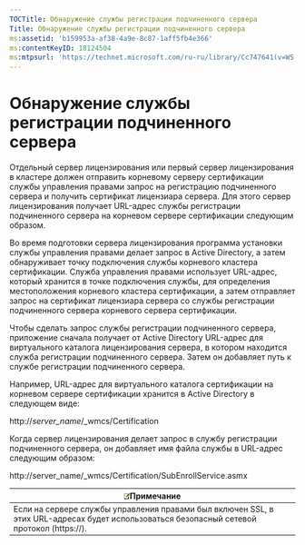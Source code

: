 ```yaml
---
TOCTitle: Обнаружение службы регистрации подчиненного сервера
Title: Обнаружение службы регистрации подчиненного сервера
ms:assetid: 'b159953a-af38-4a9e-8c87-1aff5fb4e366'
ms:contentKeyID: 18124504
ms:mtpsurl: 'https://technet.microsoft.com/ru-ru/library/Cc747641(v=WS.10)'
---
```


Обнаружение службы регистрации подчиненного сервера
===================================================

Отдельный сервер лицензирования или первый сервер лицензирования в кластере должен отправить корневому серверу сертификации службы управления правами запрос на регистрацию подчиненного сервера и получить сертификат лицензиара сервера. Для этого сервер лицензирования получает URL-адрес службы регистрации подчиненного сервера на корневом сервере сертификации следующим образом.

Во время подготовки сервера лицензирования программа установки службы управления правами делает запрос в Active Directory, а затем обнаруживает точку подключения службы корневого кластера сертификации. Служба управления правами использует URL-адрес, который хранится в точке подключения службы, для определения местоположения корневого кластера сертификации, а затем отправляет запрос на сертификат лицензиара сервера со службы регистрации подчиненного сервера корневого сервера сертификации.

Чтобы сделать запрос службы регистрации подчиненного сервера, приложение сначала получает от Active Directory URL-адрес для виртуального каталога лицензирования сервера, в котором находится служба регистрации подчиненного сервера. Затем он добавляет путь к службе регистрации подчиненного сервера.

Например, URL-адрес для виртуального каталога сертификации на корневом сервере сертификации хранится в Active Directory в следующем виде:

http://*server\_name*/\_wmcs/Certification

Когда сервер лицензирования делает запрос в службу регистрации подчиненного сервера, он добавляет имя файла службы в URL-адрес следующим образом:

http://server\_name/\_wmcs/Certification/SubEnrollService.asmx

| ![](images/Cc747641.note(WS.10).gif)Примечание                                                                |
|--------------------------------------------------------------------------------------------------------------------------------------------|
| Если на сервере службы управления правами был включен SSL, в этих URL-адресах будет использоваться безопасный сетевой протокол (https://). |
